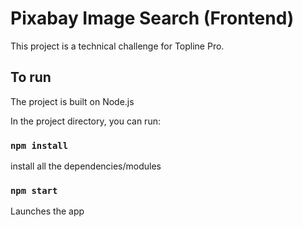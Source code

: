 # Pixabay Image Search (Frontend)

This project is a technical challenge for Topline Pro.

## To run

The project is built on Node.js

In the project directory, you can run:

### `npm install`

install all the dependencies/modules


### `npm start`

Launches the app
